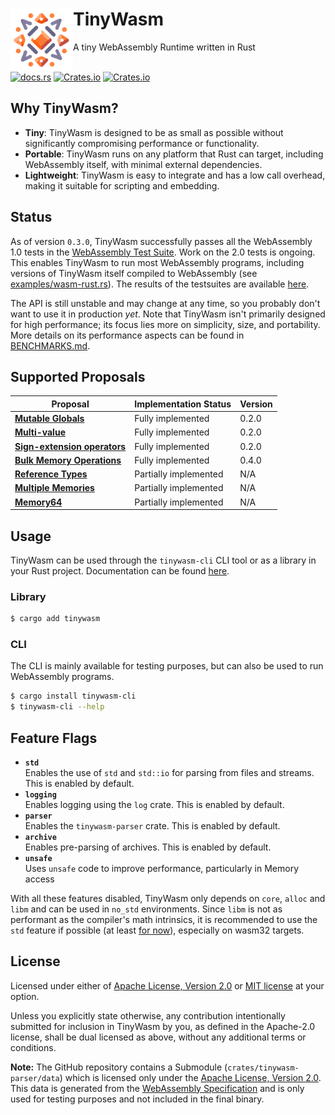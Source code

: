 <div>
    <div>
        <a href=""><img align="left" src="./tinywasm.png" width="100px"></a>
    </div>
    <h1>TinyWasm</h1>
    A tiny WebAssembly Runtime written in Rust
</div>

<br>

[![docs.rs](https://img.shields.io/docsrs/tinywasm?logo=rust)](https://docs.rs/tinywasm) [![Crates.io](https://img.shields.io/crates/v/tinywasm.svg?logo=rust)](https://crates.io/crates/tinywasm) [![Crates.io](https://img.shields.io/crates/l/tinywasm.svg)](./LICENSE-APACHE)

## Why TinyWasm?

- **Tiny**: TinyWasm is designed to be as small as possible without significantly compromising performance or functionality.
- **Portable**: TinyWasm runs on any platform that Rust can target, including WebAssembly itself, with minimal external dependencies.
- **Lightweight**: TinyWasm is easy to integrate and has a low call overhead, making it suitable for scripting and embedding.

## Status

As of version `0.3.0`, TinyWasm successfully passes all the WebAssembly 1.0 tests in the [WebAssembly Test Suite](https://github.com/WebAssembly/testsuite). Work on the 2.0 tests is ongoing. This enables TinyWasm to run most WebAssembly programs, including versions of TinyWasm itself compiled to WebAssembly (see [examples/wasm-rust.rs](./examples/wasm-rust.rs)). The results of the testsuites are available [here](https://github.com/explodingcamera/tinywasm/tree/main/crates/tinywasm/tests/generated).

The API is still unstable and may change at any time, so you probably don't want to use it in production _yet_. Note that TinyWasm isn't primarily designed for high performance; its focus lies more on simplicity, size, and portability. More details on its performance aspects can be found in [BENCHMARKS.md](./BENCHMARKS.md).

## Supported Proposals

| Proposal                                                                                                                   | Implementation Status | Version |
| -------------------------------------------------------------------------------------------------------------------------- | --------------------- | ------- |
| [**Mutable Globals**](https://github.com/WebAssembly/mutable-global/blob/master/proposals/mutable-global/Overview.md)      | Fully implemented     | 0.2.0   |
| [**Multi-value**](https://github.com/WebAssembly/spec/blob/master/proposals/multi-value/Overview.md)                       | Fully implemented     | 0.2.0   |
| [**Sign-extension operators**](https://github.com/WebAssembly/spec/blob/master/proposals/sign-extension-ops/Overview.md)   | Fully implemented     | 0.2.0   |
| [**Bulk Memory Operations**](https://github.com/WebAssembly/spec/blob/master/proposals/bulk-memory-operations/Overview.md) | Fully implemented     | 0.4.0   |
| [**Reference Types**](https://github.com/WebAssembly/reference-types/blob/master/proposals/reference-types/Overview.md)    | Partially implemented | N/A     |
| [**Multiple Memories**](https://github.com/WebAssembly/multi-memory/blob/master/proposals/multi-memory/Overview.md)        | Partially implemented | N/A     |
| [**Memory64**](https://github.com/WebAssembly/memory64/blob/master/proposals/memory64/Overview.md)                         | Partially implemented | N/A     |

## Usage

TinyWasm can be used through the `tinywasm-cli` CLI tool or as a library in your Rust project. Documentation can be found [here](https://docs.rs/tinywasm).

### Library

```sh
$ cargo add tinywasm
```

### CLI

The CLI is mainly available for testing purposes, but can also be used to run WebAssembly programs.

```sh
$ cargo install tinywasm-cli
$ tinywasm-cli --help
```

## Feature Flags

- **`std`**\
  Enables the use of `std` and `std::io` for parsing from files and streams. This is enabled by default.
- **`logging`**\
  Enables logging using the `log` crate. This is enabled by default.
- **`parser`**\
  Enables the `tinywasm-parser` crate. This is enabled by default.
- **`archive`**\
  Enables pre-parsing of archives. This is enabled by default.
- **`unsafe`**\
  Uses `unsafe` code to improve performance, particularly in Memory access

With all these features disabled, TinyWasm only depends on `core`, `alloc` and `libm` and can be used in `no_std` environments.
Since `libm` is not as performant as the compiler's math intrinsics, it is recommended to use the `std` feature if possible (at least [for now](https://github.com/rust-lang/rfcs/issues/2505)), especially on wasm32 targets.

## License

Licensed under either of [Apache License, Version 2.0](./LICENSE-APACHE) or [MIT license](./LICENSE-MIT) at your option.

Unless you explicitly state otherwise, any contribution intentionally submitted for inclusion in TinyWasm by you, as defined in the Apache-2.0 license, shall be dual licensed as above, without any additional terms or conditions.

**Note:** The GitHub repository contains a Submodule (`crates/tinywasm-parser/data`) which is licensed only under the [Apache License, Version 2.0](https://github.com/WebAssembly/spec/blob/main/test/LICENSE). This data is generated from the [WebAssembly Specification](https://github.com/WebAssembly/spec/tree/main/test) and is only used for testing purposes and not included in the final binary.

